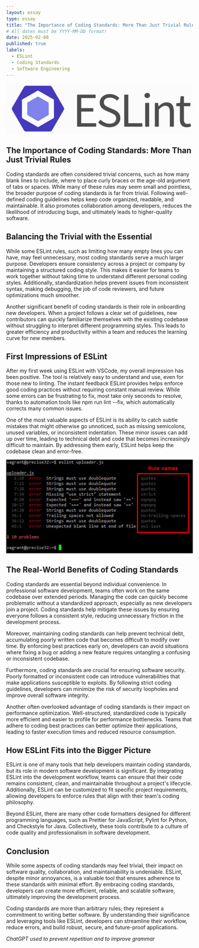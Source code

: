 ```yaml
---
layout: essay
type: essay
title: "The Importance of Coding Standards: More Than Just Trivial Rules"
# All dates must be YYYY-MM-DD format!
date: 2025-02-08
published: true
labels:
  - ESLint
  - Coding Standards
  - Software Engineering
---
```


<img width="600px" class="rounded float-start pe-4" src="../img/1_OvaSRk5EFxb_mN_M_QpUNg.png">


## The Importance of Coding Standards: More Than Just Trivial Rules

Coding standards are often considered trivial concerns, such as how many blank lines to include, where to place curly braces or the age-old argument of tabs or spaces. While many of these rules may seem small and pointless, the broader purpose of coding standards is far from trivial. Following well-defined coding guidelines helps keep code organized, readable, and maintainable. It also promotes collaboration among developers, reduces the likelihood of introducing bugs, and ultimately leads to higher-quality software.

## Balancing the Trivial with the Essential

While some ESLint rules, such as limiting how many empty lines you can have, may feel unnecessary, most coding standards serve a much larger purpose. Developers ensure consistency across a project or company by maintaining a structured coding style. This makes it easier for teams to work together without taking time to understand different personal coding styles. Additionally, standardization helps prevent issues from inconsistent syntax, making debugging, the job of code reviewers, and future optimizations much smoother.

Another significant benefit of coding standards is their role in onboarding new developers. When a project follows a clear set of guidelines, new contributors can quickly familiarize themselves with the existing codebase without struggling to interpret different programming styles. This leads to greater efficiency and productivity within a team and reduces the learning curve for new members.

## First Impressions of ESLint

After my first week using ESLint with VSCode, my overall impression has been positive. The tool is relatively easy to understand and use, even for those new to linting. The instant feedback ESLint provides helps enforce good coding practices without requiring constant manual review. While some errors can be frustrating to fix, most take only seconds to resolve, thanks to automation tools like npm run lint --fix, which automatically corrects many common issues.

One of the most valuable aspects of ESLint is its ability to catch subtle mistakes that might otherwise go unnoticed, such as missing semicolons, unused variables, or inconsistent indentation. These minor issues can add up over time, leading to technical debt and code that becomes increasingly difficult to maintain. By addressing them early, ESLint helps keep the codebase clean and error-free.

<img width="600px" class="rounded float-start pe-4" src="../img/rule_names.jpg">

## The Real-World Benefits of Coding Standards

Coding standards are essential beyond individual convenience. In professional software development, teams often work on the same codebase over extended periods. Managing the code can quickly become problematic without a standardized approach, especially as new developers join a project. Coding standards help mitigate these issues by ensuring everyone follows a consistent style, reducing unnecessary friction in the development process.

Moreover, maintaining coding standards can help prevent technical debt, accumulating poorly written code that becomes difficult to modify over time. By enforcing best practices early on, developers can avoid situations where fixing a bug or adding a new feature requires untangling a confusing or inconsistent codebase.

Furthermore, coding standards are crucial for ensuring software security. Poorly formatted or inconsistent code can introduce vulnerabilities that make applications susceptible to exploits. By following strict coding guidelines, developers can minimize the risk of security loopholes and improve overall software integrity.

Another often overlooked advantage of coding standards is their impact on performance optimization. Well-structured, standardized code is typically more efficient and easier to profile for performance bottlenecks. Teams that adhere to coding best practices can better optimize their applications, leading to faster execution times and reduced resource consumption.

## How ESLint Fits into the Bigger Picture

ESLint is one of many tools that help developers maintain coding standards, but its role in modern software development is significant. By integrating ESLint into the development workflow, teams can ensure that their code remains consistent, clean, and maintainable throughout a project's lifecycle. Additionally, ESLint can be customized to fit specific project requirements, allowing developers to enforce rules that align with their team's coding philosophy.

Beyond ESLint, there are many other code formatters designed for different programming languages, such as Prettier for JavaScript, Pylint for Python, and Checkstyle for Java. Collectively, these tools contribute to a culture of code quality and professionalism in software development.

## Conclusion

While some aspects of coding standards may feel trivial, their impact on software quality, collaboration, and maintainability is undeniable. ESLint, despite minor annoyances, is a valuable tool that ensures adherence to these standards with minimal effort. By embracing coding standards, developers can create more efficient, reliable, and scalable software, ultimately improving the development process.

Coding standards are more than arbitrary rules; they represent a commitment to writing better software. By understanding their significance and leveraging tools like ESLint, developers can streamline their workflow, reduce errors, and build robust, secure, and future-proof applications.

*ChatGPT used to prevent repetition and to improve grammar*
